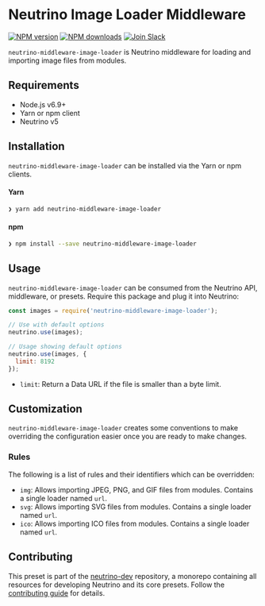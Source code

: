 # Neutrino Image Loader Middleware
[![NPM version][npm-image]][npm-url] [![NPM downloads][npm-downloads]][npm-url] [![Join Slack][slack-image]][slack-url]

`neutrino-middleware-image-loader` is Neutrino middleware for loading and importing image files from modules.

## Requirements

- Node.js v6.9+
- Yarn or npm client
- Neutrino v5

## Installation

`neutrino-middleware-image-loader` can be installed via the Yarn or npm clients.

#### Yarn

```bash
❯ yarn add neutrino-middleware-image-loader
```

#### npm

```bash
❯ npm install --save neutrino-middleware-image-loader
```

## Usage

`neutrino-middleware-image-loader` can be consumed from the Neutrino API, middleware, or presets. Require this package
and plug it into Neutrino:

```js
const images = require('neutrino-middleware-image-loader');

// Use with default options
neutrino.use(images);

// Usage showing default options
neutrino.use(images, {
  limit: 8192
});
```

- `limit`: Return a Data URL if the file is smaller than a byte limit.

## Customization

`neutrino-middleware-image-loader` creates some conventions to make overriding the configuration easier once you are
ready to make changes.

### Rules

The following is a list of rules and their identifiers which can be overridden:

- `img`: Allows importing JPEG, PNG, and GIF files from modules. Contains a single loader named `url`.
- `svg`: Allows importing SVG files from modules. Contains a single loader named `url`.
- `ico`: Allows importing ICO files from modules. Contains a single loader named `url`.

## Contributing

This preset is part of the [neutrino-dev](https://github.com/mozilla-neutrino/neutrino-dev) repository, a monorepo
containing all resources for developing Neutrino and its core presets. Follow the
[contributing guide](/contributing/README.md) for details.

[npm-image]: https://img.shields.io/npm/v/neutrino-middleware-image-loader.svg
[npm-downloads]: https://img.shields.io/npm/dt/neutrino-middleware-image-loader.svg
[npm-url]: https://npmjs.org/package/neutrino-middleware-image-loader
[slack-image]: https://neutrino-slack.herokuapp.com/badge.svg
[slack-url]: https://neutrino-slack.herokuapp.com/
